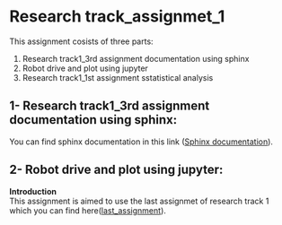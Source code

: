 # Research track_assignmet_1
This assignment cosists of three parts: 
  1) Research track1_3rd assignment documentation using sphinx
  2) Robot drive and plot using jupyter
  3) Research track1_1st assignment sstatistical analysis
## 1- Research track1_3rd assignment documentation using sphinx:
  You can find sphinx documentation in this link ([Sphinx documentation](https://husseinfd97.github.io/RT2_assignmet_1/)).
## 2- Robot drive and plot using jupyter:
  **Introduction**\
    This assignment is aimed to use the last assignmet of research track 1 which you can find here([last_assignment](https://github.com/husseinfd97/RT_assignment3.git/)).
    

      
